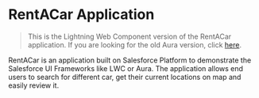 # RentACar Application

> This is the Lightning Web Component version of the RentACar application. If you are looking for the old Aura version, click [here](https://github.com/choudharymanish8585/RentACar).


RentACar is an application built on Salesforce Platform to demonstrate the Salesforce UI Frameworks like LWC or Aura. The application allows end users to search for different car, get their current locations on map and easily review it.